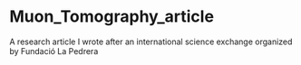 # Muon_Tomography_article
A research article I wrote after an international science exchange organized by Fundació La Pedrera
